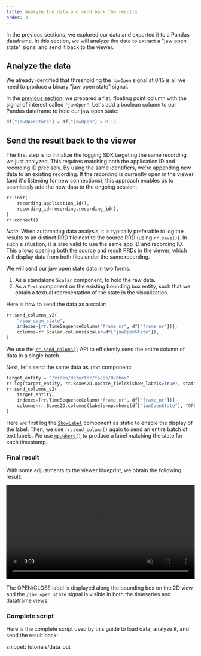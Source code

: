 ```yaml
---
title: Analyze the data and send back the results
order: 3
---
```




In the previous sections, we explored our data and exported it to a Pandas dataframe. In this section, we will analyze the data to extract a "jaw open state" signal and send it back to the viewer.



## Analyze the data

We already identified that thresholding the `jawOpen` signal at 0.15 is all we need to produce a binary "jaw open state" signal.

In the [previous section](export-dataframe.md#inspect-the-dataframe), we prepared a flat, floating point column with the signal of interest called `"jawOpen"`. Let's add a boolean column to our Pandas dataframe to hold our jaw open state:

```python
df["jawOpenState"] = df["jawOpen"] > 0.15
```


## Send the result back to the viewer

The first step is to initialize the logging SDK targeting the same recording we just analyzed.
This requires matching both the application ID and recording ID precisely.
By using the same identifiers, we're appending new data to an existing recording.
If the recording is currently open in the viewer (and it's listening for new connections), this approach enables us to seamlessly add the new data to the ongoing session.

```python
rr.init(
    recording.application_id(),
    recording_id=recording.recording_id(),
)
rr.connect()
```

_Note_: When automating data analysis, it is typically preferable to log the results to an distinct RRD file next to the source RRD (using `rr.save()`). In such a situation, it is also valid to use the same app ID and recording ID. This allows opening both the source and result RRDs in the viewer, which will display data from both files under the same recording.

We will send our jaw open state data in two forms:
1. As a standalone `Scalar` component, to hold the raw data.
2. As a `Text` component on the existing bounding box entity, such that we obtain a textual representation of the state in the visualization.

Here is how to send the data as a scalar:

```python
rr.send_columns_v2(
    "/jaw_open_state",
    indexes=[rr.TimeSequenceColumn("frame_nr", df["frame_nr"])],
    columns=rr.Scalar.columns(scalar=df["jawOpenState"]),
)
```

We use the [`rr.send_column()`](../../howto/send_columns.md) API to efficiently send the entire column of data in a single batch.

Next, let's send the same data as `Text` component:

```python
target_entity = "/video/detector/faces/0/bbox"
rr.log(target_entity, rr.Boxes2D.update_fields(show_labels=True), static=True)
rr.send_columns_v2(
    target_entity,
    indexes=[rr.TimeSequenceColumn("frame_nr", df["frame_nr"])],
    columns=rr.Boxes2D.columns(labels=np.where(df["jawOpenState"], "OPEN", "CLOSE")),
)
```

Here we first log the [`ShowLabel`](../../reference/types/components/show_labels.md) component as static to enable the display of the label. Then, we use `rr.send_column()` again to send an entire batch of text labels. We use [`np.where()`](https://numpy.org/doc/stable/reference/generated/numpy.where.html) to produce a label matching the state for each timestamp.

### Final result

With some adjustments to the viewer blueprint, we obtain the following result:

<video width="100%" autoplay loop muted controls>
    <source src="https://static.rerun.io/getting-started-data-out/data-out-final-vp8.webm" type="video/webm" />
</video>

The OPEN/CLOSE label is displayed along the bounding box on the 2D view, and the `/jaw_open_state` signal is visible in both the timeseries and dataframe views.


### Complete script

Here is the complete script used by this guide to load data, analyze it, and send the result back:

snippet: tutorials/data_out
